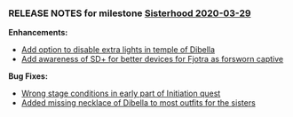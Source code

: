 ### RELEASE NOTES for milestone [Sisterhood 2020-03-29](https://github.com/SkyrimLL/SkLLmods/milestone/65?closed=1) 
**Enhancements:** 
- [Add option to disable extra lights in temple of Dibella](https://github.com/SkyrimLL/SkLLmods/issues/861)
- [Add awareness of SD+ for better devices for Fjotra as forsworn captive](https://github.com/SkyrimLL/SkLLmods/issues/738)

**Bug Fixes:** 
- [Wrong stage conditions in early part of Initiation quest](https://github.com/SkyrimLL/SkLLmods/issues/736)
- [Added missing necklace of Dibella to most outfits for the sisters](https://github.com/SkyrimLL/SkLLmods/issues/698)

